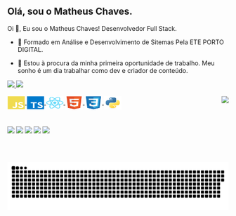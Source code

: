 ## Olá, sou o Matheus Chaves.
<!-- Textinho -->
<p>
  Oi 👋, Eu sou o Matheus Chaves! Desenvolvedor Full Stack.

  - 🌱 Formado em Análise e Desenvolvimento de Sitemas Pela ETE PORTO DIGITAL.

  - 🔭 Estou à procura da minha primeira oportunidade de trabalho. Meu sonho é um dia trabalhar como dev e criador de conteúdo.
</p>
<!-- Github Stats -->
<div>
  <a href = "https://github.com/chxvxxs">
    <img height = "180em" src = "https://github-readme-stats.vercel.app/api?username=chxvxxs&show_icons=true&theme=dark"/>
    <img height = "180em" src = "https://github-readme-stats.vercel.app/api/top-langs/?username=chxvxxs&layout=compact&theme=dark"/>
</div>

<!-- Linguagens -->
<div style="display: inline_block"><br>
  <img align="center" alt="Chaves-Js" height="30" width="40" src="https://raw.githubusercontent.com/devicons/devicon/master/icons/javascript/javascript-plain.svg">
  <img align="center" alt="Chaves-Ts" height="30" width="40" src="https://raw.githubusercontent.com/devicons/devicon/master/icons/typescript/typescript-plain.svg">
  <img align="center" alt="Chaves-React" height="30" width="40" src="https://raw.githubusercontent.com/devicons/devicon/master/icons/react/react-original.svg">
  <img align="center" alt="Chaves-HTML" height="30" width="40" src="https://raw.githubusercontent.com/devicons/devicon/master/icons/html5/html5-original.svg">
  <img align="center" alt="Chaves-CSS" height="30" width="40" src="https://raw.githubusercontent.com/devicons/devicon/master/icons/css3/css3-original.svg">
  <img align="center" alt="Chaves-Python" height="30" width="40" src="https://raw.githubusercontent.com/devicons/devicon/master/icons/python/python-original.svg">
   <!-- Gif -->
<img align="right" height="150" src="https://media.giphy.com/media/eSwGh3YK54JKU/giphy.gif"/>
<!-- Cobrinha -->
</div>
<h1>
</h1>
<div> 
  <a href="https://youtube.com/@chavespjl?si=8ynCQJ7FP98g0cfN" target="_blank"><img src="https://img.shields.io/badge/YouTube-FF0000?style=for-the-badge&logo=youtube&logoColor=white" target="_blank"></a>
  <a href="https://instagram.com/chavesspjl" target="_blank"><img src="https://img.shields.io/badge/-Instagram-%23E4405F?style=for-the-badge&logo=instagram&logoColor=white" target="_blank"></a>
 	<a href="https://www.twitch.tv/rafaballerinii" target="_blank"><img src="https://img.shields.io/badge/Twitch-9146FF?style=for-the-badge&logo=twitch&logoColor=white" target="_blank"></a>
 <a href="https://discord.gg/wagxzStdcR" target="_blank"><img src="https://img.shields.io/badge/Discord-7289DA?style=for-the-badge&logo=discord&logoColor=white" target="_blank"></a> 
  <a href = "mailto:contatorafaballerini@gmail.com"><img src="https://img.shields.io/badge/-Gmail-%23333?style=for-the-badge&logo=gmail&logoColor=white" target="_blank"></a>
<br clear="both">
<img src="https://raw.githubusercontent.com/chxvxxs/chxvxxs/output/snake.svg" alt="Snake animation"/>





